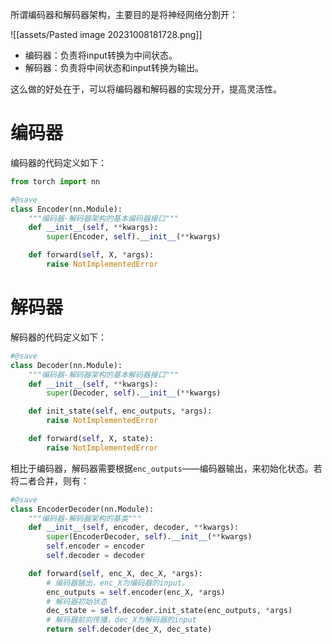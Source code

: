 所谓编码器和解码器架构，主要目的是将神经网络分割开：

![[assets/Pasted image 20231008181728.png]]

- 编码器：负责将input转换为中间状态。
- 解码器：负责将中间状态和input转换为输出。

这么做的好处在于，可以将编码器和解码器的实现分开，提高灵活性。

# 编码器
编码器的代码定义如下：
```python
from torch import nn

#@save
class Encoder(nn.Module):
    """编码器-解码器架构的基本编码器接口"""
    def __init__(self, **kwargs):
        super(Encoder, self).__init__(**kwargs)

    def forward(self, X, *args):
        raise NotImplementedError
```

# 解码器
解码器的代码定义如下：
```python
#@save
class Decoder(nn.Module):
    """编码器-解码器架构的基本解码器接口"""
    def __init__(self, **kwargs):
        super(Decoder, self).__init__(**kwargs)

    def init_state(self, enc_outputs, *args):
        raise NotImplementedError

    def forward(self, X, state):
        raise NotImplementedError
```
相比于编码器，解码器需要根据`enc_outputs`——编码器输出，来初始化状态。若将二者合并，则有：
```python
#@save
class EncoderDecoder(nn.Module):
    """编码器-解码器架构的基类"""
    def __init__(self, encoder, decoder, **kwargs):
        super(EncoderDecoder, self).__init__(**kwargs)
        self.encoder = encoder
        self.decoder = decoder

    def forward(self, enc_X, dec_X, *args):
	    # 编码器输出，enc_X为编码器的input。
        enc_outputs = self.encoder(enc_X, *args)
        # 解码器初始状态
        dec_state = self.decoder.init_state(enc_outputs, *args)
        # 解码器前向传播，dec_X为解码器的input
        return self.decoder(dec_X, dec_state)
```
